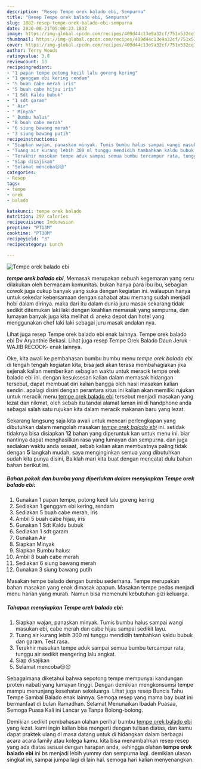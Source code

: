 ```yaml
---
description: "Resep Tempe orek balado ebi, Sempurna"
title: "Resep Tempe orek balado ebi, Sempurna"
slug: 1882-resep-tempe-orek-balado-ebi-sempurna
date: 2020-08-21T05:00:23.183Z
image: https://img-global.cpcdn.com/recipes/409d44c13e9a32cf/751x532cq70/tempe-orek-balado-ebi-foto-resep-utama.jpg
thumbnail: https://img-global.cpcdn.com/recipes/409d44c13e9a32cf/751x532cq70/tempe-orek-balado-ebi-foto-resep-utama.jpg
cover: https://img-global.cpcdn.com/recipes/409d44c13e9a32cf/751x532cq70/tempe-orek-balado-ebi-foto-resep-utama.jpg
author: Terry Woods
ratingvalue: 3.8
reviewcount: 13
recipeingredient:
- "1 papan tempe potong kecil lalu goreng kering"
- "1 genggam ebi kering rendam"
- "5 buah cabe merah iris"
- "5 buah cabe hijau iris"
- "1 Sdt Kaldu bubuk"
- "1 sdt garam"
- " Air"
- " Minyak"
- " Bumbu halus"
- "8 buah cabe merah"
- "6 siung bawang merah"
- "3 siung bawang putih"
recipeinstructions:
- "Siapkan wajan, panaskan minyak. Tumis bumbu halus sampai wangi masukan ebi, cabe merah dan cabe hijau sampai sedikit layu."
- "Tuang air kurang lebih 300 ml tunggu mendidih tambahkan kaldu bubuk dan garam. Test rasa."
- "Terakhir masukan tempe aduk sampai semua bumbu tercampur rata, tunggu air sedikit mengering lalu angkat."
- "Siap disajikan"
- "Selamat mencoba😍😍"
categories:
- Resep
tags:
- tempe
- orek
- balado

katakunci: tempe orek balado 
nutrition: 297 calories
recipecuisine: Indonesian
preptime: "PT13M"
cooktime: "PT38M"
recipeyield: "3"
recipecategory: Lunch

---
```



![Tempe orek balado ebi](https://img-global.cpcdn.com/recipes/409d44c13e9a32cf/751x532cq70/tempe-orek-balado-ebi-foto-resep-utama.jpg)

<b><i>tempe orek balado ebi</i></b>, Memasak merupakan sebuah kegemaran yang seru dilakukan oleh bermacam komunitas. bukan hanya para ibu ibu, sebagian cowok juga cukup banyak yang suka dengan kegiatan ini. walaupun hanya untuk sekedar kebersamaan dengan sahabat atau memang sudah menjadi hobi dalam dirinya. maka dari itu dalam dunia juru masak sekarang tidak sedikit ditemukan laki laki dengan keahlian memasak yang sempurna, dan lumayan banyak juga kita melihat di aneka depot dan hotel yang menggunakan chef laki laki sebagai juru masak andalan nya.

Lihat juga resep Tempe orek balado ebi enak lainnya. Tempe orek balado ebi Dv Aryanthie Bekasi. Lihat juga resep Tempe Orek Balado Daun Jeruk -WAJIB RECOOK- enak lainnya.

Oke, kita awali ke pembahasan bumbu bumbu menu <i>tempe orek balado ebi</i>. di tengah tengah kegiatan kita, bisa jadi akan terasa membahagiakan jika sejenak kalian memberikan sebagian waktu untuk meracik tempe orek balado ebi ini. dengan kesuksesan kalian dalam memasak hidangan tersebut, dapat membuat diri kalian bangga oleh hasil masakan kalian sendiri. apalagi disini dengan perantara situs ini kalian akan memiliki rujukan untuk meracik menu <u>tempe orek balado ebi</u> tersebut menjadi masakan yang lezat dan nikmat, oleh sebab itu tandai alamat laman ini di handphone anda sebagai salah satu rujukan kita dalam meracik makanan baru yang lezat.


Sekarang langsung saja kita awali untuk mencari perlengkapan yang dibutuhkan dalam mengolah masakan <u><i>tempe orek balado ebi</i></u> ini. setidak tidaknya bisa disiapkan <b>12</b> bahan yang diperuntuk kan untuk menu ini. biar nantinya dapat menghasilkan rasa yang lumayan dan sempurna. dan juga sediakan waktu anda sesaat, sebab kalian akan membuatnya paling tidak dengan <b>5</b> langkah mudah. saya menginginkan semua yang dibutuhkan sudah kita punya disini, Baiklah mari kita buat dengan mencatat dulu bahan bahan berikut ini.

<!--inarticleads1-->

##### Bahan pokok dan bumbu yang diperlukan dalam menyiapkan Tempe orek balado ebi:

1. Gunakan 1 papan tempe, potong kecil lalu goreng kering
1. Sediakan 1 genggam ebi kering, rendam
1. Sediakan 5 buah cabe merah, iris
1. Ambil 5 buah cabe hijau, iris
1. Gunakan 1 Sdt Kaldu bubuk
1. Sediakan 1 sdt garam
1. Gunakan  Air
1. Siapkan  Minyak
1. Siapkan  Bumbu halus:
1. Ambil 8 buah cabe merah
1. Sediakan 6 siung bawang merah
1. Gunakan 3 siung bawang putih


Masakan tempe balado dengan bumbu sederhana. Tempe merupakan bahan masakan yang enak dimasak apapun. Masakan tempe pedas menjadi menu harian yang murah. Namun bisa memenuhi kebutuhan gizi keluarga. 

<!--inarticleads2-->

##### Tahapan menyiapkan Tempe orek balado ebi:

1. Siapkan wajan, panaskan minyak. Tumis bumbu halus sampai wangi masukan ebi, cabe merah dan cabe hijau sampai sedikit layu.
1. Tuang air kurang lebih 300 ml tunggu mendidih tambahkan kaldu bubuk dan garam. Test rasa.
1. Terakhir masukan tempe aduk sampai semua bumbu tercampur rata, tunggu air sedikit mengering lalu angkat.
1. Siap disajikan
1. Selamat mencoba😍😍


Sebagaimana diketahui bahwa sepotong tempe mempunyai kandungan protein nabati yang lumayan tinggi. Dengan demikian mengkonsumsi tempe mampu menunjang kesehatan sekeluarga. Lihat juga resep Buncis Tahu Tempe Sambal Balado enak lainnya. Semoga resep yang mama bay buat ini bermanfaat di bulan Ramadhan. Selamat Menunaikan Ibadah Puasaa, Semoga Puasa Kali ini Lancar ya Tanpa Bolong-bolong. 

Demikian sedikit pembahasan olahan perihal bumbu <u>tempe orek balado ebi</u> yang lezat. kami ingin kalian bisa mengerti dengan tulisan diatas, dan kamu dapat praktek ulang di masa datang untuk di hidangkan dalam berbagai acara acara family atau kolega kamu. kita bisa menambahkan resep resep yang ada diatas sesuai dengan harapan anda, sehingga olahan <b>tempe orek balado ebi</b> ini bs menjadi lebih yummy dan sempurna lagi. demikian ulasan singkat ini, sampai jumpa lagi di lain hal. semoga hari kalian menyenangkan.
